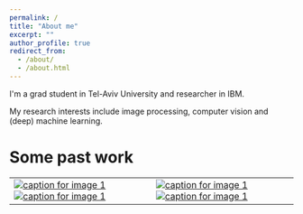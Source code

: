 ```yaml
---
permalink: /
title: "About me"
excerpt: ""
author_profile: true
redirect_from: 
  - /about/
  - /about.html
---
```


I'm a grad student in Tel-Aviv University and researcher in IBM.

My research interests include image processing, computer vision and (deep) machine learning.

Some past work
======
<!--
<p align="middle">
<p float="left">
  <a href="https://elischwartz.github.io/DeepISP/">
  <img src="https://elischwartz.github.io/images/deepisp.jpeg" width="300"  title= "DeepISP: learning to generate visually appealing images from raw sensor data"/> </a>
  <a href="https://www.youtube.com/watch?v=YW3gYgdSxy4" target="_blank">
  <img src="https://elischwartz.github.io/images/inka.jpeg" width="300"  title= "Co-founded and CTOed Inka-Robotics. Devloped an autonomous tattooing robot that tattooed my leg."/>  </a>
  <br />
  <a href="https://elischwartz.github.io/files/photoshop_detection.pdf">
  <img src="https://elischwartz.github.io/images/photoshop_detection.gif" width="300" title= "Detecting manipulations in images."/>   </a>
  <img src="https://elischwartz.github.io/images/gaze_tracking.jpg" width="300" title= "Worked on gaze tracking in Microsoft."/>
   <br />
  <img src="https://elischwartz.github.io/images/hololens.jpg" width="300" title= "Worked on HoloLens' depth camera in Microsoft."/>
  <img src="https://elischwartz.github.io/images/face_symmetry.gif" width="300" title= "Fun project: how would you look if your face would have been symmetric."/>
</p>
</p>
-->

<table style="border-spacing: 0;width:100%"  cellspacing="0">
  <tr>
    <td> 
      <a href="https://elischwartz.github.io/images/deepisp.jpeg">
        <img alt="caption for image 1" src="https://elischwartz.github.io/images/deepisp.jpeg"/>
    </a>
     <a href="https://elischwartz.github.io/images/deepisp.jpeg">
        <img alt="caption for image 1" src="https://elischwartz.github.io/images/deepisp.jpeg"/>
    </a>
    </td>
    <td> 
      <a href="https://elischwartz.github.io/images/deepisp.jpeg">
        <img alt="caption for image 1" src="https://elischwartz.github.io/images/deepisp.jpeg"/>
    </a> 
      <a href="https://elischwartz.github.io/images/inka.jpeg">
        <img alt="caption for image 1" src="https://elischwartz.github.io/images/inka.jpeg"/>
    </a>
    </td> 
  </tr>
</table>



